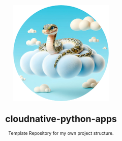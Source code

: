 <div align="center">

<img src="./assets/cnpython.png" align="center" width="300px" height="300px"/>  

# cloudnative-python-apps
Template Repository for my own project structure.  

</div>
